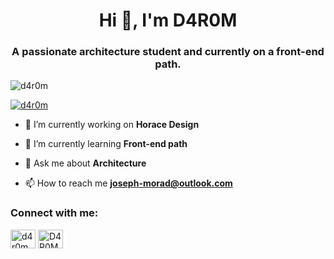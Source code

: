 <h1 align="center">Hi 👋, I'm D4R0M</h1>
<h3 align="center">A passionate architecture student and currently on a front-end path.</h3>

<p align="left"> <img src="https://komarev.com/ghpvc/?username=d4r0m&label=Profile%20views&color=0e75b6&style=flat" alt="d4r0m" /> </p>

<p align="left"> <a href="https://github.com/ryo-ma/github-profile-trophy"><img src="https://github-profile-trophy.vercel.app/?username=d4r0m" alt="d4r0m" /></a> </p>

- 🔭 I’m currently working on **Horace Design**

- 🌱 I’m currently learning **Front-end path**

- 💬 Ask me about **Architecture**

- 📫 How to reach me **joseph-morad@outlook.com**

<h3 align="left">Connect with me:</h3>
<p align="left">
<a href="https://www.leetcode.com/d4r0m" target="blank"><img align="center" src="https://raw.githubusercontent.com/rahuldkjain/github-profile-readme-generator/master/src/images/icons/Social/leet-code.svg" alt="d4r0m" height="30" width="40" /></a>
<a href="https://discord.gg/D4R0M#4393" target="blank"><img align="center" src="https://raw.githubusercontent.com/rahuldkjain/github-profile-readme-generator/master/src/images/icons/Social/discord.svg" alt="D4R0M#4393" height="30" width="40" /></a>
</p>

